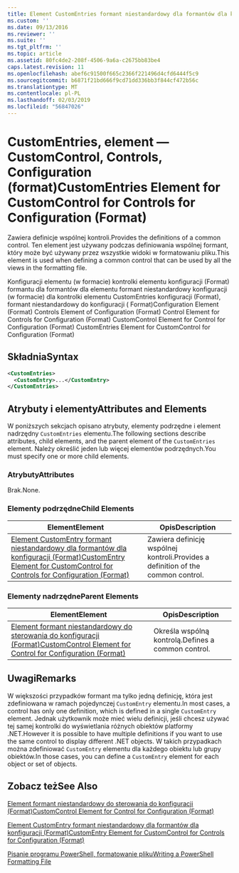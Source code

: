 ```yaml
---
title: Element CustomEntries formant niestandardowy dla formantów dla konfiguracji (Format) | Dokumentacja firmy Microsoft
ms.custom: ''
ms.date: 09/13/2016
ms.reviewer: ''
ms.suite: ''
ms.tgt_pltfrm: ''
ms.topic: article
ms.assetid: 80fc4de2-208f-4506-9a6a-c2675bb83be4
caps.latest.revision: 11
ms.openlocfilehash: abef6c91500f665c2366f221496d4cfd6444f5c9
ms.sourcegitcommit: b6871f21bd666f9cd71dd336bb3f844cf472b56c
ms.translationtype: MT
ms.contentlocale: pl-PL
ms.lasthandoff: 02/03/2019
ms.locfileid: "56847026"
---
```

# <a name="customentries-element-for-customcontrol-for-controls-for-configuration-format"></a><span data-ttu-id="bef9d-102">CustomEntries, element — CustomControl, Controls, Configuration (format)</span><span class="sxs-lookup"><span data-stu-id="bef9d-102">CustomEntries Element for CustomControl for Controls for Configuration (Format)</span></span>

<span data-ttu-id="bef9d-103">Zawiera definicje wspólnej kontroli.</span><span class="sxs-lookup"><span data-stu-id="bef9d-103">Provides the definitions of a common control.</span></span> <span data-ttu-id="bef9d-104">Ten element jest używany podczas definiowania wspólnej formant, który może być używany przez wszystkie widoki w formatowaniu pliku.</span><span class="sxs-lookup"><span data-stu-id="bef9d-104">This element is used when defining a common control that can be used by all the views in the formatting file.</span></span>

<span data-ttu-id="bef9d-105">Konfiguracji elementu (w formacie) kontrolki elementu konfiguracji (Format) formantu dla formantów dla elementu formant niestandardowy konfiguracji (w formacie) dla kontrolki elementu CustomEntries konfiguracji (Format), formant niestandardowy do konfiguracji ( Format)</span><span class="sxs-lookup"><span data-stu-id="bef9d-105">Configuration Element (Format) Controls Element of Configuration (Format) Control Element for Controls for Configuration (Format) CustomControl Element for Control for Configuration (Format) CustomEntries Element for CustomControl for Configuration (Format)</span></span>

## <a name="syntax"></a><span data-ttu-id="bef9d-106">Składnia</span><span class="sxs-lookup"><span data-stu-id="bef9d-106">Syntax</span></span>

```xml
<CustomEntries>
  <CustomEntry>...</CustomEntry>
</CustomEntries>

```

## <a name="attributes-and-elements"></a><span data-ttu-id="bef9d-107">Atrybuty i elementy</span><span class="sxs-lookup"><span data-stu-id="bef9d-107">Attributes and Elements</span></span>

<span data-ttu-id="bef9d-108">W poniższych sekcjach opisano atrybuty, elementy podrzędne i element nadrzędny `CustomEntries` elementu.</span><span class="sxs-lookup"><span data-stu-id="bef9d-108">The following sections describe attributes, child elements, and the parent element of the `CustomEntries` element.</span></span> <span data-ttu-id="bef9d-109">Należy określić jeden lub więcej elementów podrzędnych.</span><span class="sxs-lookup"><span data-stu-id="bef9d-109">You must specify one or more child elements.</span></span>

### <a name="attributes"></a><span data-ttu-id="bef9d-110">Atrybuty</span><span class="sxs-lookup"><span data-stu-id="bef9d-110">Attributes</span></span>

<span data-ttu-id="bef9d-111">Brak.</span><span class="sxs-lookup"><span data-stu-id="bef9d-111">None.</span></span>

### <a name="child-elements"></a><span data-ttu-id="bef9d-112">Elementy podrzędne</span><span class="sxs-lookup"><span data-stu-id="bef9d-112">Child Elements</span></span>

|<span data-ttu-id="bef9d-113">Element</span><span class="sxs-lookup"><span data-stu-id="bef9d-113">Element</span></span>|<span data-ttu-id="bef9d-114">Opis</span><span class="sxs-lookup"><span data-stu-id="bef9d-114">Description</span></span>|
|-------------|-----------------|
|[<span data-ttu-id="bef9d-115">Element CustomEntry formant niestandardowy dla formantów dla konfiguracji (Format)</span><span class="sxs-lookup"><span data-stu-id="bef9d-115">CustomEntry Element for CustomControl for Controls for Configuration (Format)</span></span>](./customentry-element-for-customcontrol-for-controls-for-configuration-format.md)|<span data-ttu-id="bef9d-116">Zawiera definicję wspólnej kontroli.</span><span class="sxs-lookup"><span data-stu-id="bef9d-116">Provides a definition of the common control.</span></span>|

### <a name="parent-elements"></a><span data-ttu-id="bef9d-117">Elementy nadrzędne</span><span class="sxs-lookup"><span data-stu-id="bef9d-117">Parent Elements</span></span>

|<span data-ttu-id="bef9d-118">Element</span><span class="sxs-lookup"><span data-stu-id="bef9d-118">Element</span></span>|<span data-ttu-id="bef9d-119">Opis</span><span class="sxs-lookup"><span data-stu-id="bef9d-119">Description</span></span>|
|-------------|-----------------|
|[<span data-ttu-id="bef9d-120">Element formant niestandardowy do sterowania do konfiguracji (Format)</span><span class="sxs-lookup"><span data-stu-id="bef9d-120">CustomControl Element for Control for Configuration (Format)</span></span>](./customcontrol-element-for-control-for-controls-for-configuration-format.md)|<span data-ttu-id="bef9d-121">Określa wspólną kontrolą.</span><span class="sxs-lookup"><span data-stu-id="bef9d-121">Defines a common control.</span></span>|

## <a name="remarks"></a><span data-ttu-id="bef9d-122">Uwagi</span><span class="sxs-lookup"><span data-stu-id="bef9d-122">Remarks</span></span>

<span data-ttu-id="bef9d-123">W większości przypadków formant ma tylko jedną definicję, która jest zdefiniowana w ramach pojedynczej `CustomEntry` elementu.</span><span class="sxs-lookup"><span data-stu-id="bef9d-123">In most cases, a control has only one definition, which is defined in a single `CustomEntry` element.</span></span> <span data-ttu-id="bef9d-124">Jednak użytkownik może mieć wielu definicji, jeśli chcesz używać tej samej kontrolki do wyświetlania różnych obiektów platformy .NET.</span><span class="sxs-lookup"><span data-stu-id="bef9d-124">However it is possible to have multiple definitions if you want to use the same control to display different .NET objects.</span></span> <span data-ttu-id="bef9d-125">W takich przypadkach można zdefiniować `CustomEntry` elementu dla każdego obiektu lub grupy obiektów.</span><span class="sxs-lookup"><span data-stu-id="bef9d-125">In those cases, you can define a `CustomEntry` element for each object or set of objects.</span></span>

## <a name="see-also"></a><span data-ttu-id="bef9d-126">Zobacz też</span><span class="sxs-lookup"><span data-stu-id="bef9d-126">See Also</span></span>

[<span data-ttu-id="bef9d-127">Element formant niestandardowy do sterowania do konfiguracji (Format)</span><span class="sxs-lookup"><span data-stu-id="bef9d-127">CustomControl Element for Control for Configuration (Format)</span></span>](./customcontrol-element-for-control-for-controls-for-configuration-format.md)

[<span data-ttu-id="bef9d-128">Element CustomEntry formant niestandardowy dla formantów dla konfiguracji (Format)</span><span class="sxs-lookup"><span data-stu-id="bef9d-128">CustomEntry Element for CustomControl for Controls for Configuration (Format)</span></span>](./customentry-element-for-customcontrol-for-controls-for-configuration-format.md)

[<span data-ttu-id="bef9d-129">Pisanie programu PowerShell, formatowanie pliku</span><span class="sxs-lookup"><span data-stu-id="bef9d-129">Writing a PowerShell Formatting File</span></span>](./writing-a-powershell-formatting-file.md)
